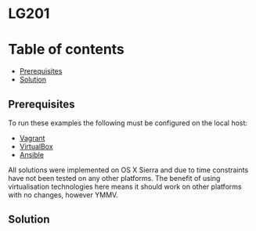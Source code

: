 # LG201

Table of contents
=================

  * [Prerequisites](#prerequisites)
  * [Solution](#solution)

## Prerequisites
To run these examples the following must be configured on the local host:
  * [Vagrant](https://www.vagrantup.com/downloads.html)
  * [VirtualBox](https://www.virtualbox.org/wiki/Downloads)
  * [Ansible](http://docs.ansible.com/ansible/latest/intro_installation.html)

All solutions were implemented on OS X Sierra and due to  time constraints have not been tested on any other platforms.
The benefit of using virtualisation technologies here means it should work on other platforms with no changes, however YMMV.

## Solution
